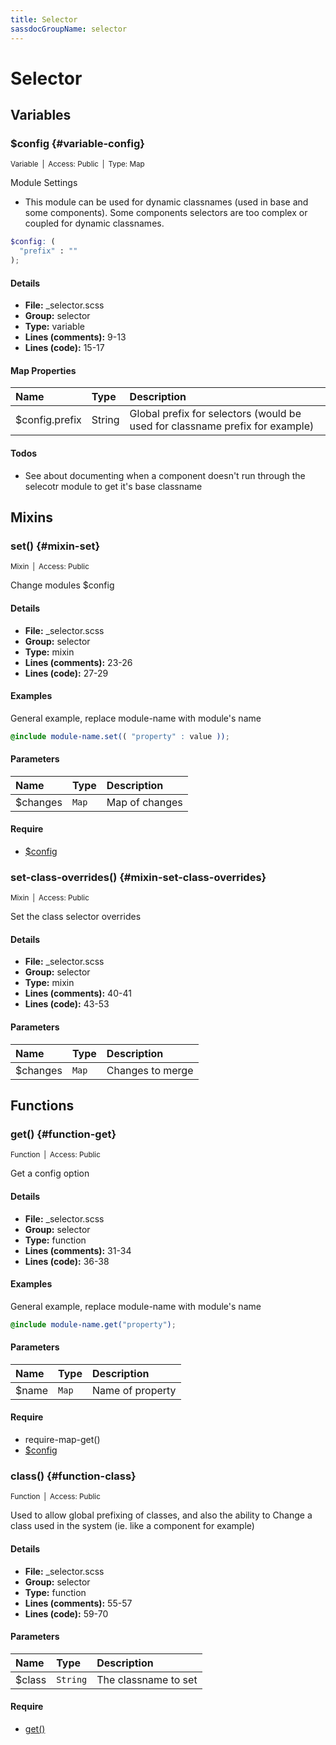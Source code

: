 ```yaml
---
title: Selector
sassdocGroupName: selector
---
```



# Selector





## Variables




###  $config {#variable-config} 

<small>Variable&ensp;|&ensp;Access: Public&ensp;|&ensp;Type: Map</small>

  

Module Settings
- This module can be used for dynamic classnames (used in base and some components). Some components selectors are too complex or coupled for dynamic classnames. 
    
    

``` scss
$config: (
  "prefix" : ""
);
```
  

#### Details

- **File:** _selector.scss
- **Group:** selector
- **Type:** variable
- **Lines (comments):** 9-13
- **Lines (code):** 15-17
    
    

#### Map Properties


|Name|Type|Description|
|:--|:--|:--|
|$config.prefix|String|Global prefix for selectors (would be used for classname prefix for example)|

    

#### Todos

- See about documenting when a component doesn't run through the selecotr module to get it's base classname
    
  

## Mixins




###  set() {#mixin-set} 

<small>Mixin&ensp;|&ensp;Access: Public</small>

  

Change modules $config
    
    

#### Details

- **File:** _selector.scss
- **Group:** selector
- **Type:** mixin
- **Lines (comments):** 23-26
- **Lines (code):** 27-29
    
    

#### Examples

General example, replace module-name with module's name      


``` scss
@include module-name.set(( "property" : value ));
```
  

      

#### Parameters


|Name|Type|Description|
|:--|:--|:--|
|$changes|`Map`|Map of changes|

    

#### Require

- [$config](/sass/core/breakpoint/#variable-config)
  


###  set-class-overrides() {#mixin-set-class-overrides} 

<small>Mixin&ensp;|&ensp;Access: Public</small>

  

Set the class selector overrides
    
    

#### Details

- **File:** _selector.scss
- **Group:** selector
- **Type:** mixin
- **Lines (comments):** 40-41
- **Lines (code):** 43-53
    
    

#### Parameters


|Name|Type|Description|
|:--|:--|:--|
|$changes|`Map`|Changes to merge|

    
  

## Functions




###  get() {#function-get} 

<small>Function&ensp;|&ensp;Access: Public</small>

  

Get a config option
    
    

#### Details

- **File:** _selector.scss
- **Group:** selector
- **Type:** function
- **Lines (comments):** 31-34
- **Lines (code):** 36-38
    
    

#### Examples

General example, replace module-name with module's name      


``` scss
@include module-name.get("property");
```
  

      

#### Parameters


|Name|Type|Description|
|:--|:--|:--|
|$name|`Map`|Name of property|

    

#### Require

- require-map-get()
- [$config](/sass/core/breakpoint/#variable-config)
  


###  class() {#function-class} 

<small>Function&ensp;|&ensp;Access: Public</small>

  

Used to allow global prefixing of classes, and also the ability to 
Change a class used in the system (ie. like a component for example)
    
    

#### Details

- **File:** _selector.scss
- **Group:** selector
- **Type:** function
- **Lines (comments):** 55-57
- **Lines (code):** 59-70
    
    

#### Parameters


|Name|Type|Description|
|:--|:--|:--|
|$class|`String`|The classname to set|

    

#### Require

- [get()](/sass/core/breakpoint/#function-get)
  
  
  